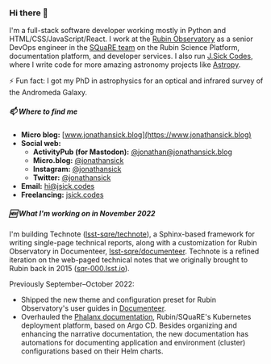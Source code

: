 ### Hi there 👋

<!--
**jonathansick/jonathansick** is a ✨ _special_ ✨ repository because its `README.md` (this file) appears on your GitHub profile.

Here are some ideas to get you started:

- 🔭 I’m currently working on ...
- 🌱 I’m currently learning ...
- 👯 I’m looking to collaborate on ...
- 🤔 I’m looking for help with ...
- 💬 Ask me about ...
- 📫 How to reach me: ...
- 😄 Pronouns: ...
- ⚡ Fun fact: ...
-->

I'm a full-stack software developer working mostly in Python and HTML/CSS/JavaScript/React.
I work at the [Rubin Observatory](https://www.lsst.org) as a senior DevOps engineer in the [SQuaRE team](https://github.com/lsst-sqre) on the Rubin Science Platform, documentation platform, and developer services.
I also run [J.Sick Codes](https://www.jsick.codes), where I write code for more amazing astronomy projects like [Astropy](https://www.astropy.org).

⚡ Fun fact: I got my PhD in astrophysics for an optical and infrared survey of the Andromeda Galaxy.

##### 📫 Where to find me

- **Micro blog:** [www.jonathansick.blog](https://www.jonathansick.blog)
- **Social web:**
  - **ActivityPub (for Mastodon):** [@jonathan@jonathansick.blog](https://micro.blog/jonathansick)
  - **Micro.blog:** [@jonathansick](https://micro.blog/jonathansick)
  - **Instagram:** [@jonathansick](https://www.instagram.com/jonathansick/)
  - **Twitter:** [@jonathansick](https://twitter.com/jonathansick)
- **Email:** [hi@jsick.codes](mailto:hi@jsick.codes)
- **Freelancing:** [jsick.codes](https://jsick.codes)

##### 🆕 What I'm working on in November 2022

I'm building Technote ([lsst-sqre/technote](https://github.com/lsst-sqre/technote)), a Sphinx-based framework for writing single-page technical reports, along with a customization for Rubin Observatory in Documenteer, [lsst-sqre/documenteer](https://github.com/lsst-sqre/documenteer). Technote is a refined iteration on the web-paged technical notes that we originally brought to Rubin back in 2015 ([sqr-000.lsst.io](https://sqr-000.lsst.io)).

Previously September–October 2022:

- Shipped the new theme and configuration preset for Rubin Observatory's user guides in [Documenteer](https://documenteer.lsst.io/guides/index.html).
- Overhauled the [Phalanx documentation](https://phalanx.lsst.io), Rubin/SQuaRE's Kubernetes deployment platform, based on Argo CD. Besides organizing and enhancing the narrative documentation, the new documentation has automations for documenting application and environment (cluster) configurations based on their Helm charts.
